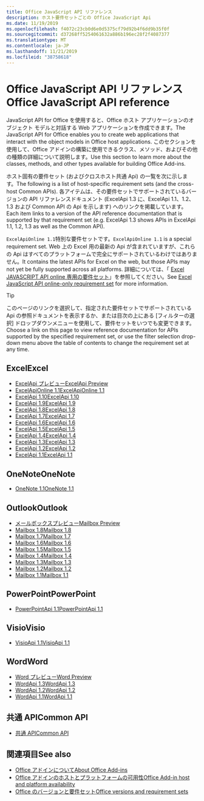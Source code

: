 ```yaml
---
title: Office JavaScript API リファレンス
description: ホスト要件セットごとの Office JavaScript Api
ms.date: 11/19/2019
ms.openlocfilehash: f4072c23cb0d6e0d5375cf79d92b4f6dd9b35f0f
ms.sourcegitcommit: d37268ff5254061632a886b196ec28f2f4087377
ms.translationtype: MT
ms.contentlocale: ja-JP
ms.lasthandoff: 11/21/2019
ms.locfileid: "38758618"
---
```

# <a name="office-javascript-api-reference"></a><span data-ttu-id="7cbf1-103">Office JavaScript API リファレンス</span><span class="sxs-lookup"><span data-stu-id="7cbf1-103">Office JavaScript API reference</span></span>

<span data-ttu-id="7cbf1-104">JavaScript API for Office を使用すると、Office ホスト アプリケーションのオブジェクト モデルと対話する Web アプリケーションを作成できます。</span><span class="sxs-lookup"><span data-stu-id="7cbf1-104">The JavaScript API for Office enables you to create web applications that interact with the object models in Office host applications.</span></span> <span data-ttu-id="7cbf1-105">このセクションを使用して、Office アドインの構築に使用できるクラス、メソッド、およびその他の種類の詳細について説明します。</span><span class="sxs-lookup"><span data-stu-id="7cbf1-105">Use this section to learn more about the classes, methods, and other types available for building Office Add-ins.</span></span>

<span data-ttu-id="7cbf1-106">ホスト固有の要件セット (およびクロスホスト共通 Api) の一覧を次に示します。</span><span class="sxs-lookup"><span data-stu-id="7cbf1-106">The following is a list of host-specific requirement sets (and the cross-host Common APIs).</span></span> <span data-ttu-id="7cbf1-107">各アイテムは、その要件セットでサポートされているバージョンの API リファレンスドキュメント (ExcelApi 1.3 に、ExcelApi 1.1、1.2、1.3 および Common API の Api を示します) へのリンクを掲載しています。</span><span class="sxs-lookup"><span data-stu-id="7cbf1-107">Each item links to a version of the API reference documentation that is supported by that requirement set (e.g. ExcelApi 1.3 shows APIs in ExcelApi 1.1, 1.2, 1.3 as well as the Common API).</span></span>

<span data-ttu-id="7cbf1-108">`ExcelApiOnline 1.1`特別な要件セットです。</span><span class="sxs-lookup"><span data-stu-id="7cbf1-108">`ExcelApiOnline 1.1` is a special requirement set.</span></span> <span data-ttu-id="7cbf1-109">Web 上の Excel 用の最新の Api が含まれていますが、これらの Api はすべてのプラットフォームで完全にサポートされているわけではありません。</span><span class="sxs-lookup"><span data-stu-id="7cbf1-109">It contains the latest APIs for Excel on the web, but those APIs may not yet be fully supported across all platforms.</span></span> <span data-ttu-id="7cbf1-110">詳細については、「 [Excel JAVASCRIPT API online 専用の要件セット](/office/dev/add-ins/reference/requirement-sets/excel-api-online-requirement-set)」を参照してください。</span><span class="sxs-lookup"><span data-stu-id="7cbf1-110">See [Excel JavaScript API online-only requirement set](/office/dev/add-ins/reference/requirement-sets/excel-api-online-requirement-set) for more information.</span></span>

> [!TIP]
> <span data-ttu-id="7cbf1-111">このページのリンクを選択して、指定された要件セットでサポートされている Api の参照ドキュメントを表示するか、または目次の上にある [フィルターの選択] ドロップダウンメニューを使用して、要件セットをいつでも変更できます。</span><span class="sxs-lookup"><span data-stu-id="7cbf1-111">Choose a link on this page to view reference documentation for APIs supported by the specified requirement set, or use the filter selection drop-down menu above the table of contents to change the requirement set at any time.</span></span>

## <a name="excel"></a><span data-ttu-id="7cbf1-112">Excel</span><span class="sxs-lookup"><span data-stu-id="7cbf1-112">Excel</span></span>

- [<span data-ttu-id="7cbf1-113">ExcelApi プレビュー</span><span class="sxs-lookup"><span data-stu-id="7cbf1-113">ExcelApi Preview</span></span>](/javascript/api/excel?view=excel-js-preview)
- [<span data-ttu-id="7cbf1-114">ExcelApiOnline 1.1</span><span class="sxs-lookup"><span data-stu-id="7cbf1-114">ExcelApiOnline 1.1</span></span>](/javascript/api/excel?view=excel-js-online)
- [<span data-ttu-id="7cbf1-115">ExcelApi 1.10</span><span class="sxs-lookup"><span data-stu-id="7cbf1-115">ExcelApi 1.10</span></span>](/javascript/api/excel?view=excel-js-1.10)
- [<span data-ttu-id="7cbf1-116">ExcelApi 1.9</span><span class="sxs-lookup"><span data-stu-id="7cbf1-116">ExcelApi 1.9</span></span>](/javascript/api/excel?view=excel-js-1.9)
- [<span data-ttu-id="7cbf1-117">ExcelApi 1.8</span><span class="sxs-lookup"><span data-stu-id="7cbf1-117">ExcelApi 1.8</span></span>](/javascript/api/excel?view=excel-js-1.8)
- [<span data-ttu-id="7cbf1-118">ExcelApi 1.7</span><span class="sxs-lookup"><span data-stu-id="7cbf1-118">ExcelApi 1.7</span></span>](/javascript/api/excel?view=excel-js-1.7)
- [<span data-ttu-id="7cbf1-119">ExcelApi 1.6</span><span class="sxs-lookup"><span data-stu-id="7cbf1-119">ExcelApi 1.6</span></span>](/javascript/api/excel?view=excel-js-1.6)
- [<span data-ttu-id="7cbf1-120">ExcelApi 1.5</span><span class="sxs-lookup"><span data-stu-id="7cbf1-120">ExcelApi 1.5</span></span>](/javascript/api/excel?view=excel-js-1.5)
- [<span data-ttu-id="7cbf1-121">ExcelApi 1.4</span><span class="sxs-lookup"><span data-stu-id="7cbf1-121">ExcelApi 1.4</span></span>](/javascript/api/excel?view=excel-js-1.4)
- [<span data-ttu-id="7cbf1-122">ExcelApi 1.3</span><span class="sxs-lookup"><span data-stu-id="7cbf1-122">ExcelApi 1.3</span></span>](/javascript/api/excel?view=excel-js-1.3)
- [<span data-ttu-id="7cbf1-123">ExcelApi 1.2</span><span class="sxs-lookup"><span data-stu-id="7cbf1-123">ExcelApi 1.2</span></span>](/javascript/api/excel?view=excel-js-1.2)
- [<span data-ttu-id="7cbf1-124">ExcelApi 1.1</span><span class="sxs-lookup"><span data-stu-id="7cbf1-124">ExcelApi 1.1</span></span>](/javascript/api/excel?view=excel-js-1.1)

## <a name="onenote"></a><span data-ttu-id="7cbf1-125">OneNote</span><span class="sxs-lookup"><span data-stu-id="7cbf1-125">OneNote</span></span>

- [<span data-ttu-id="7cbf1-126">OneNote 1.1</span><span class="sxs-lookup"><span data-stu-id="7cbf1-126">OneNote 1.1</span></span>](/javascript/api/onenote?view=onenote-js-1.1)

## <a name="outlook"></a><span data-ttu-id="7cbf1-127">Outlook</span><span class="sxs-lookup"><span data-stu-id="7cbf1-127">Outlook</span></span>

- [<span data-ttu-id="7cbf1-128">メールボックスプレビュー</span><span class="sxs-lookup"><span data-stu-id="7cbf1-128">Mailbox Preview</span></span>](/javascript/api/outlook?view=outlook-js-preview)
- [<span data-ttu-id="7cbf1-129">Mailbox 1.8</span><span class="sxs-lookup"><span data-stu-id="7cbf1-129">Mailbox 1.8</span></span>](/javascript/api/outlook?view=outlook-js-1.8)
- [<span data-ttu-id="7cbf1-130">Mailbox 1.7</span><span class="sxs-lookup"><span data-stu-id="7cbf1-130">Mailbox 1.7</span></span>](/javascript/api/outlook?view=outlook-js-1.7)
- [<span data-ttu-id="7cbf1-131">Mailbox 1.6</span><span class="sxs-lookup"><span data-stu-id="7cbf1-131">Mailbox 1.6</span></span>](/javascript/api/outlook?view=outlook-js-1.6)
- [<span data-ttu-id="7cbf1-132">Mailbox 1.5</span><span class="sxs-lookup"><span data-stu-id="7cbf1-132">Mailbox 1.5</span></span>](/javascript/api/outlook?view=outlook-js-1.5)
- [<span data-ttu-id="7cbf1-133">Mailbox 1.4</span><span class="sxs-lookup"><span data-stu-id="7cbf1-133">Mailbox 1.4</span></span>](/javascript/api/outlook?view=outlook-js-1.4)
- [<span data-ttu-id="7cbf1-134">Mailbox 1.3</span><span class="sxs-lookup"><span data-stu-id="7cbf1-134">Mailbox 1.3</span></span>](/javascript/api/outlook?view=outlook-js-1.3)
- [<span data-ttu-id="7cbf1-135">Mailbox 1.2</span><span class="sxs-lookup"><span data-stu-id="7cbf1-135">Mailbox 1.2</span></span>](/javascript/api/outlook?view=outlook-js-1.2)
- [<span data-ttu-id="7cbf1-136">Mailbox 1.1</span><span class="sxs-lookup"><span data-stu-id="7cbf1-136">Mailbox 1.1</span></span>](/javascript/api/outlook?view=outlook-js-1.1)

## <a name="powerpoint"></a><span data-ttu-id="7cbf1-137">PowerPoint</span><span class="sxs-lookup"><span data-stu-id="7cbf1-137">PowerPoint</span></span>

- [<span data-ttu-id="7cbf1-138">PowerPointApi 1.1</span><span class="sxs-lookup"><span data-stu-id="7cbf1-138">PowerPointApi 1.1</span></span>](/javascript/api/powerpoint?view=powerpoint-js-1.1)

## <a name="visio"></a><span data-ttu-id="7cbf1-139">Visio</span><span class="sxs-lookup"><span data-stu-id="7cbf1-139">Visio</span></span>

- [<span data-ttu-id="7cbf1-140">VisioApi 1.1</span><span class="sxs-lookup"><span data-stu-id="7cbf1-140">VisioApi 1.1</span></span>](/javascript/api/visio?view=visio-js-1.1)

## <a name="word"></a><span data-ttu-id="7cbf1-141">Word</span><span class="sxs-lookup"><span data-stu-id="7cbf1-141">Word</span></span>

- [<span data-ttu-id="7cbf1-142">Word プレビュー</span><span class="sxs-lookup"><span data-stu-id="7cbf1-142">Word Preview</span></span>](/javascript/api/word?view=word-js-preview)
- [<span data-ttu-id="7cbf1-143">WordApi 1.3</span><span class="sxs-lookup"><span data-stu-id="7cbf1-143">WordApi 1.3</span></span>](/javascript/api/word?view=word-js-1.3)
- [<span data-ttu-id="7cbf1-144">WordApi 1.2</span><span class="sxs-lookup"><span data-stu-id="7cbf1-144">WordApi 1.2</span></span>](/javascript/api/word?view=word-js-1.2)
- [<span data-ttu-id="7cbf1-145">WordApi 1.1</span><span class="sxs-lookup"><span data-stu-id="7cbf1-145">WordApi 1.1</span></span>](/javascript/api/word?view=word-js-1.1)

## <a name="common-api"></a><span data-ttu-id="7cbf1-146">共通 API</span><span class="sxs-lookup"><span data-stu-id="7cbf1-146">Common API</span></span>

- [<span data-ttu-id="7cbf1-147">共通 API</span><span class="sxs-lookup"><span data-stu-id="7cbf1-147">Common API</span></span>](/javascript/api/office?view=common-js)

## <a name="see-also"></a><span data-ttu-id="7cbf1-148">関連項目</span><span class="sxs-lookup"><span data-stu-id="7cbf1-148">See also</span></span>

- [<span data-ttu-id="7cbf1-149">Office アドインについて</span><span class="sxs-lookup"><span data-stu-id="7cbf1-149">About Office Add-ins</span></span>](/office/dev/add-ins/overview)
- [<span data-ttu-id="7cbf1-150">Office アドインのホストとプラットフォームの可用性</span><span class="sxs-lookup"><span data-stu-id="7cbf1-150">Office Add-in host and platform availability</span></span>](/office/dev/add-ins/overview/office-add-in-availability)
- [<span data-ttu-id="7cbf1-151">Office のバージョンと要件セット</span><span class="sxs-lookup"><span data-stu-id="7cbf1-151">Office versions and requirement sets</span></span>](/office/dev/add-ins/develop/office-versions-and-requirement-sets)
